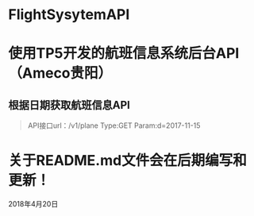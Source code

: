 # FlightSysytemAPI
使用TP5开发的航班信息系统后台API（Ameco贵阳）
=======

## 根据日期获取航班信息API
> API接口url：/v1/plane
> Type:GET
> Param:d=2017-11-15

# 关于README.md文件会在后期编写和更新！

2018年4月20日